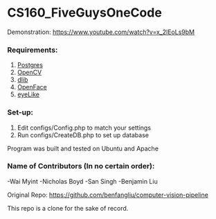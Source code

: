 # CS160_FiveGuysOneCode

Demonstration:
https://www.youtube.com/watch?v=x_2lEoLs9bM

### Requirements:
1. [Postgres](https://www.postgresql.org/)
2. [OpenCV](http://opencv.org/)
3. [dlib](http://dlib.net/)
4. [OpenFace](https://github.com/TadasBaltrusaitis/OpenFace)
5. [eyeLike](https://github.com/trishume/eyeLike)

### Set-up:
1. Edit configs/Config.php to match your settings
2. Run configs/CreateDB.php to set up database 

Program was built and tested on Ubuntu and Apache


### Name of Contributors (In no certain order):
-Wai Myint
-Nicholas Boyd
-San Singh
-Benjamin Liu

Original Repo:
https://github.com/benfangliu/computer-vision-pipeline

This repo is a clone for the sake of record.
